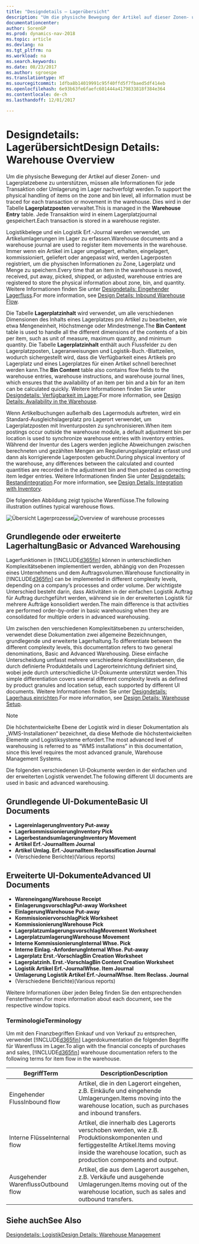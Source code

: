 ```yaml
---
title: "Designdetails – Lagerübersicht"
description: "Um die physische Bewegung der Artikel auf dieser Zonen- und Lagerplatzebene zu unterstützen, müssen alle Informationen für jede Transaktion oder Umlagerung im Lager nachverfolgt werden. Dies wird in der Tabelle **Lagerplatzposten** verwaltet. Jede Transaktion wird in einem Lagerplatzjournal gespeichert."
documentationcenter: 
author: SorenGP
ms.prod: dynamics-nav-2018
ms.topic: article
ms.devlang: na
ms.tgt_pltfrm: na
ms.workload: na
ms.search.keywords: 
ms.date: 08/23/2017
ms.author: sgroespe
ms.translationtype: HT
ms.sourcegitcommit: 1dfba8b14019991c95f40ffd5f7fbaed5df414eb
ms.openlocfilehash: 6e93b63fe6faefc601444a4179833818f384e364
ms.contentlocale: de-ch
ms.lasthandoff: 12/01/2017

---
```

# <a name="design-details-warehouse-overview"></a><span data-ttu-id="c75d0-105">Designdetails: Lagerübersicht</span><span class="sxs-lookup"><span data-stu-id="c75d0-105">Design Details: Warehouse Overview</span></span>
<span data-ttu-id="c75d0-106">Um die physische Bewegung der Artikel auf dieser Zonen- und Lagerplatzebene zu unterstützen, müssen alle Informationen für jede Transaktion oder Umlagerung im Lager nachverfolgt werden.</span><span class="sxs-lookup"><span data-stu-id="c75d0-106">To support the physical handling of items on the zone and bin level, all information must be traced for each transaction or movement in the warehouse.</span></span> <span data-ttu-id="c75d0-107">Dies wird in der Tabelle **Lagerplatzposten** verwaltet.</span><span class="sxs-lookup"><span data-stu-id="c75d0-107">This is managed in the **Warehouse Entry** table.</span></span> <span data-ttu-id="c75d0-108">Jede Transaktion wird in einem Lagerplatzjournal gespeichert.</span><span class="sxs-lookup"><span data-stu-id="c75d0-108">Each transaction is stored in a warehouse register.</span></span>  

<span data-ttu-id="c75d0-109">Logistikbelege und ein Logistik Erf.-Journal werden verwendet, um Artikelumlagerungen im Lager zu erfassen.</span><span class="sxs-lookup"><span data-stu-id="c75d0-109">Warehouse documents and a warehouse journal are used to register item movements in the warehouse.</span></span> <span data-ttu-id="c75d0-110">Immer wenn ein Artikel im Lager umgelagert, erhalten, eingelagert, kommissioniert, geliefert oder angepasst wird, werden Lagerposten registriert, um die physischen Informationen zu Zone, Lagerplatz und Menge zu speichern.</span><span class="sxs-lookup"><span data-stu-id="c75d0-110">Every time that an item in the warehouse is moved, received, put away, picked, shipped, or adjusted, warehouse entries are registered to store the physical information about zone, bin, and quantity.</span></span> <span data-ttu-id="c75d0-111">Weitere Informationen finden Sie unter [Designdetails: Eingehender Lagerfluss](design-details-outbound-warehouse-flow.md).</span><span class="sxs-lookup"><span data-stu-id="c75d0-111">For more information, see [Design Details: Inbound Warehouse Flow](design-details-outbound-warehouse-flow.md).</span></span>  

<span data-ttu-id="c75d0-112">Die Tabelle **Lagerplatzinhalt** wird verwendet, um alle verschiedenen Dimensionen des Inhalts eines Lagerplatzes pro Artikel zu bearbeiten, wie etwa Mengeneinheit, Höchstmenge oder Mindestmenge.</span><span class="sxs-lookup"><span data-stu-id="c75d0-112">The **Bin Content** table is used to handle all the different dimensions of the contents of a bin per item, such as unit of measure, maximum quantity, and minimum quantity.</span></span> <span data-ttu-id="c75d0-113">Die Tabelle **Lagerplatzinhalt** enthält auch Flussfelder zu den Lagerplatzposten, Lageranweisungen und Logistik-Buch.-Blattzeilen, wodurch sichergestellt wird, dass die Verfügbarkeit eines Artikels pro Lagerplatz und eines Lagerplatzes für einen Artikel schnell berechnet werden kann.</span><span class="sxs-lookup"><span data-stu-id="c75d0-113">The **Bin Content** table also contains flow fields to the warehouse entries, warehouse instructions, and warehouse journal lines, which ensures that the availability of an item per bin and a bin for an item can be calculated quickly.</span></span> <span data-ttu-id="c75d0-114">Weitere Informationen finden Sie unter [Designdetails: Verfügbarkeit im Lager](design-details-availability-in-the-warehouse.md).</span><span class="sxs-lookup"><span data-stu-id="c75d0-114">For more information, see [Design Details: Availability in the Warehouse](design-details-availability-in-the-warehouse.md).</span></span>  

<span data-ttu-id="c75d0-115">Wenn Artikelbuchungen außerhalb des Lagermoduls auftreten, wird ein Standard-Ausgleichslagerplatz pro Lagerort verwendet, um Lagerplatzposten mit Inventurposten zu synchronisieren.</span><span class="sxs-lookup"><span data-stu-id="c75d0-115">When item postings occur outside the warehouse module, a default adjustment bin per location is used to synchronize warehouse entries with inventory entries.</span></span> <span data-ttu-id="c75d0-116">Während der Inventur des Lagers werden jegliche Abweichungen zwischen berechneten und gezählten Mengen am Regulierungslagerplatz erfasst und dann als korrigierende Lagerposten gebucht.</span><span class="sxs-lookup"><span data-stu-id="c75d0-116">During physical inventory of the warehouse, any differences between the calculated and counted quantities are recorded in the adjustment bin and then posted as correcting item ledger entries.</span></span> <span data-ttu-id="c75d0-117">Weitere Informationen finden Sie unter [Designdetails: Bestandintegration](design-details-integration-with-inventory.md).</span><span class="sxs-lookup"><span data-stu-id="c75d0-117">For more information, see [Design Details: Integration with Inventory](design-details-integration-with-inventory.md).</span></span>  

<span data-ttu-id="c75d0-118">Die folgenden Abbildung zeigt typische Warenflüsse.</span><span class="sxs-lookup"><span data-stu-id="c75d0-118">The following illustration outlines typical warehouse flows.</span></span>  

<span data-ttu-id="c75d0-119">![Übersicht Lagerprozesse](media/design_details_warehouse_management_overview.png "design_details_warehouse_management_overview")</span><span class="sxs-lookup"><span data-stu-id="c75d0-119">![Overview of warehouse processes](media/design_details_warehouse_management_overview.png "design_details_warehouse_management_overview")</span></span>  

## <a name="basic-or-advanced-warehousing"></a><span data-ttu-id="c75d0-120">Grundlegende oder erweiterte Lagerhaltung</span><span class="sxs-lookup"><span data-stu-id="c75d0-120">Basic or Advanced Warehousing</span></span>  
<span data-ttu-id="c75d0-121">Lagerfunktionen in [!INCLUDE[d365fin](includes/d365fin_md.md)] können in unterschiedlichen Komplexitätsebenen implementiert werden, abhängig von den Prozessen eines Unternehmens und dem Auftragsvolumen.</span><span class="sxs-lookup"><span data-stu-id="c75d0-121">Warehouse functionality in [!INCLUDE[d365fin](includes/d365fin_md.md)] can be implemented in different complexity levels, depending on a company’s processes and order volume.</span></span> <span data-ttu-id="c75d0-122">Der wichtigste Unterschied besteht darin, dass Aktivitäten in der einfachen Logistik Auftrag für Auftrag durchgeführt werden, während sie in der erweiterten Logistik für mehrere Aufträge konsolidiert werden.</span><span class="sxs-lookup"><span data-stu-id="c75d0-122">The main difference is that activities are performed order-by-order in basic warehousing when they are consolidated for multiple orders in advanced warehousing.</span></span>  

 <span data-ttu-id="c75d0-123">Um zwischen den verschiedenen Komplexitätsebenen zu unterscheiden, verwendet diese Dokumentation zwei allgemeine Bezeichnungen, grundlegende und erweiterte Lagerhaltung.</span><span class="sxs-lookup"><span data-stu-id="c75d0-123">To differentiate between the different complexity levels, this documentation refers to two general denominations, Basic and Advanced Warehousing.</span></span> <span data-ttu-id="c75d0-124">Diese einfache Unterscheidung umfasst mehrere verschiedene Komplexitätsebenen, die durch definierte Produktdetails und Lagerorteinrichtung definiert sind, wobei jede durch unterschiedliche UI-Dokumente unterstützt werden.</span><span class="sxs-lookup"><span data-stu-id="c75d0-124">This simple differentiation covers several different complexity levels as defined by product granules and location setup, each supported by different UI documents.</span></span> <span data-ttu-id="c75d0-125">Weitere Informationen finden Sie unter [Designdetails: Lagerhaus einrichten](design-details-warehouse-setup.md).</span><span class="sxs-lookup"><span data-stu-id="c75d0-125">For more information, see [Design Details: Warehouse Setup](design-details-warehouse-setup.md).</span></span>  

> [!NOTE]  
>  <span data-ttu-id="c75d0-126">Die höchstentwickelte Ebene der Logistik wird in dieser Dokumentation als „WMS-Installationen“ bezeichnet, da diese Methode die höchstentwickelten Elemente und Logistiksysteme erfordert.</span><span class="sxs-lookup"><span data-stu-id="c75d0-126">The most advanced level of warehousing is referred to as “WMS installations” in this documentation, since this level requires the most advanced granule, Warehouse Management Systems.</span></span>  

 <span data-ttu-id="c75d0-127">Die folgenden verschiedenen UI-Dokumente werden in der einfachen und der erweiterten Logistik verwendet.</span><span class="sxs-lookup"><span data-stu-id="c75d0-127">The following different UI documents are used in basic and advanced warehousing.</span></span>  

## <a name="basic-ui-documents"></a><span data-ttu-id="c75d0-128">Grundlegende UI-Dokumente</span><span class="sxs-lookup"><span data-stu-id="c75d0-128">Basic UI Documents</span></span>  

-   <span data-ttu-id="c75d0-129">**Lagereinlagerung**</span><span class="sxs-lookup"><span data-stu-id="c75d0-129">**Inventory Put-away**</span></span>  
-   <span data-ttu-id="c75d0-130">**Lagerkommissionierung**</span><span class="sxs-lookup"><span data-stu-id="c75d0-130">**Inventory Pick**</span></span>  
-   <span data-ttu-id="c75d0-131">**Lagerbestandsumlagerung**</span><span class="sxs-lookup"><span data-stu-id="c75d0-131">**Inventory Movement**</span></span>  
-   <span data-ttu-id="c75d0-132">**Artikel Erf.-Journal**</span><span class="sxs-lookup"><span data-stu-id="c75d0-132">**Item Journal**</span></span>  
-   <span data-ttu-id="c75d0-133">**Artikel Umlag. Erf.-Journal**</span><span class="sxs-lookup"><span data-stu-id="c75d0-133">**Item Reclassification Journal**</span></span>  
-   <span data-ttu-id="c75d0-134">(Verschiedene Berichte)</span><span class="sxs-lookup"><span data-stu-id="c75d0-134">(Various reports)</span></span>  

## <a name="advanced-ui-documents"></a><span data-ttu-id="c75d0-135">Erweiterte UI-Dokumente</span><span class="sxs-lookup"><span data-stu-id="c75d0-135">Advanced UI Documents</span></span>  

-   <span data-ttu-id="c75d0-136">**Wareneingang**</span><span class="sxs-lookup"><span data-stu-id="c75d0-136">**Warehouse Receipt**</span></span>  
-   <span data-ttu-id="c75d0-137">**Einlagerungsvorschlag**</span><span class="sxs-lookup"><span data-stu-id="c75d0-137">**Put-away Worksheet**</span></span>  
-   <span data-ttu-id="c75d0-138">**Einlagerung**</span><span class="sxs-lookup"><span data-stu-id="c75d0-138">**Warehouse Put-away**</span></span>  
-   <span data-ttu-id="c75d0-139">**Kommissioniervorschlag**</span><span class="sxs-lookup"><span data-stu-id="c75d0-139">**Pick Worksheet**</span></span>  
-   <span data-ttu-id="c75d0-140">**Kommissionierung**</span><span class="sxs-lookup"><span data-stu-id="c75d0-140">**Warehouse Pick**</span></span>  
-   <span data-ttu-id="c75d0-141">**Lagerplatzumlagerungsvorschlag**</span><span class="sxs-lookup"><span data-stu-id="c75d0-141">**Movement Worksheet**</span></span>  
-   <span data-ttu-id="c75d0-142">**Lagerplatzumlagerung**</span><span class="sxs-lookup"><span data-stu-id="c75d0-142">**Warehouse Movement**</span></span>  
-   <span data-ttu-id="c75d0-143">**Interne Kommissionierung**</span><span class="sxs-lookup"><span data-stu-id="c75d0-143">**Internal Whse. Pick**</span></span>  
-   <span data-ttu-id="c75d0-144">**Interne Einlag.-Anforderung**</span><span class="sxs-lookup"><span data-stu-id="c75d0-144">**Internal Whse. Put-away**</span></span>  
-   <span data-ttu-id="c75d0-145">**Lagerplatz Erst.-Vorschlag**</span><span class="sxs-lookup"><span data-stu-id="c75d0-145">**Bin Creation Worksheet**</span></span>  
-   <span data-ttu-id="c75d0-146">**Lagerplatzinh. Erst.-Vorschlag**</span><span class="sxs-lookup"><span data-stu-id="c75d0-146">**Bin Content Creation Worksheet**</span></span>  
-   <span data-ttu-id="c75d0-147">**Logistik Artikel Erf.-Journal**</span><span class="sxs-lookup"><span data-stu-id="c75d0-147">**Whse. Item Journal**</span></span>  
-   <span data-ttu-id="c75d0-148">**Umlagerung Logistik Artikel Erf.-Journal**</span><span class="sxs-lookup"><span data-stu-id="c75d0-148">**Whse. Item Reclass. Journal**</span></span>  
-   <span data-ttu-id="c75d0-149">(Verschiedene Berichte)</span><span class="sxs-lookup"><span data-stu-id="c75d0-149">(Various reports)</span></span>  

<span data-ttu-id="c75d0-150">Weitere Informationen über jeden Beleg finden Sie den entsprechenden Fensterthemen.</span><span class="sxs-lookup"><span data-stu-id="c75d0-150">For more information about each document, see the respective window topics.</span></span>  

### <a name="terminology"></a><span data-ttu-id="c75d0-151">Terminologie</span><span class="sxs-lookup"><span data-stu-id="c75d0-151">Terminology</span></span>  
<span data-ttu-id="c75d0-152">Um mit den Finanzbegriffen Einkauf und von Verkauf zu entsprechen, verwendet [!INCLUDE[d365fin](includes/d365fin_md.md)] Lagerdokumentation die folgenden Begriffe für Warenfluss im Lager.</span><span class="sxs-lookup"><span data-stu-id="c75d0-152">To align with the financial concepts of purchases and sales, [!INCLUDE[d365fin](includes/d365fin_md.md)] warehouse documentation refers to the following terms for item flow in the warehouse.</span></span>  

|<span data-ttu-id="c75d0-153">Begriff</span><span class="sxs-lookup"><span data-stu-id="c75d0-153">Term</span></span>|<span data-ttu-id="c75d0-154">Description</span><span class="sxs-lookup"><span data-stu-id="c75d0-154">Description</span></span>|  
|----------|---------------------------------------|  
|<span data-ttu-id="c75d0-155">Eingehender Fluss</span><span class="sxs-lookup"><span data-stu-id="c75d0-155">Inbound flow</span></span>|<span data-ttu-id="c75d0-156">Artikel, die in den Lagerort eingehen, z.B. Einkäufe und eingehende Umlagerungen.</span><span class="sxs-lookup"><span data-stu-id="c75d0-156">Items moving into the warehouse location, such as purchases and inbound transfers.</span></span>|  
|<span data-ttu-id="c75d0-157">Interne Flüsse</span><span class="sxs-lookup"><span data-stu-id="c75d0-157">Internal flow</span></span>|<span data-ttu-id="c75d0-158">Artikel, die innerhalb des Lagerorts verschoben werden, wie z.B. Produktionskomponenten und fertiggestellte Artikel.</span><span class="sxs-lookup"><span data-stu-id="c75d0-158">Items moving inside the warehouse location, such as production components and output.</span></span>|  
|<span data-ttu-id="c75d0-159">Ausgehender Warenfluss</span><span class="sxs-lookup"><span data-stu-id="c75d0-159">Outbound flow</span></span>|<span data-ttu-id="c75d0-160">Artikel, die aus dem Lagerort ausgehen, z.B. Verkäufe und ausgehende Umlagerungen.</span><span class="sxs-lookup"><span data-stu-id="c75d0-160">Items moving out of the warehouse location, such as sales and outbound transfers.</span></span>|  

## <a name="see-also"></a><span data-ttu-id="c75d0-161">Siehe auch</span><span class="sxs-lookup"><span data-stu-id="c75d0-161">See Also</span></span>  
 [<span data-ttu-id="c75d0-162">Designdetails: Logistik</span><span class="sxs-lookup"><span data-stu-id="c75d0-162">Design Details: Warehouse Management</span></span>](design-details-warehouse-management.md)

